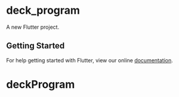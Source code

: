 # deck_program

A new Flutter project.

## Getting Started

For help getting started with Flutter, view our online
[documentation](https://flutter.io/).
# deckProgram
